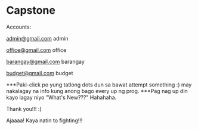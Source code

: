 # Capstone

Accounts:

admin@gmail.com
admin

office@gmail.com
office

barangay@gmail.com
barangay

budget@gmail.com
budget


***Paki-click po yung tatlong dots dun sa bawat attempt something :) may nakalagay na info kung anong bago every up ng prog.
***Pag nag up din kayo lagay niyo "What's New???" Hahahaha.


Thank you!!! :)


Ajaaaa! Kaya natin to fighting!!!
